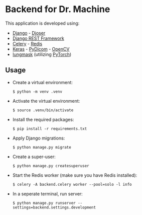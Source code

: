 # Backend for Dr. Machine

This application is developed using:
- [Django](https://www.djangoproject.com/) - [Djoser](https://djoser.readthedocs.io/en/latest/getting_started.html)
- [Django REST Framework](https://www.django-rest-framework.org/)
- [Celery](https://docs.celeryproject.org/en/stable/) - [Redis](https://redis.io/)
- [Keras](https://keras.io/) - [PyDicom](https://pydicom.github.io/) - [OpenCV](https://opencv.org/) 
- [lungmask](https://github.com/JoHof/lungmask) (utilizing [PyTorch](https://pytorch.org/))

## Usage
- Create a virtual environment:
    ```shell
    $ python -m venv .venv
    ```
- Activate the virtual environment:
    ```shell
    $ source .venv/bin/activate
    ```
- Install the required packages:
    ```shell
    $ pip install -r requirements.txt
    ```
- Apply Django migrations:
    ```shell
    $ python manage.py migrate
    ```
- Create a super-user:
    ```shell
    $ python manage.py createsuperuser
    ```
- Start the Redis worker (make sure you have Redis installed):
    ```shell
    $ celery -A backend.celery worker --pool=solo -l info
    ```
- In a seperate terminal, run server:
    ```shell
    $ python manage.py runserver --settings=backend.settings.development
    ```